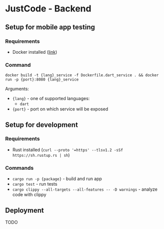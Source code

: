 # JustCode - Backend

## Setup for mobile app testing

### Requirements

* Docker installed ([link](https://docs.docker.com/get-docker/))

### Command

`docker build -t {lang}_service -f Dockerfile.dart_service . && docker run -p {port}:8080 {lang}_service`

Arguments:
* `{lang}` - one of supported languages:
  * `dart`
* `{port}` - port on which service will be exposed

## Setup for development

### Requirements

* Rust installed (`curl --proto '=https' --tlsv1.2 -sSf https://sh.rustup.rs | sh`)

### Commands

* `cargo run -p {package}` - build and run app
* `cargo test` - run tests
* `cargo clippy --all-targets --all-features -- -D warnings` - analyze code with clippy

## Deployment

TODO
